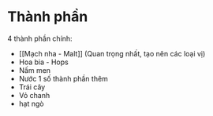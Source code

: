 # Thành phần
4 thành phần chính:
- [[Mạch nha - Malt]] (Quan trọng nhất, tạo nên các loại vị)
- Hoa bia - Hops
- Nấm men
- Nước
1 số thành phần thêm
- Trái cây
- Vỏ chanh
- hạt ngò